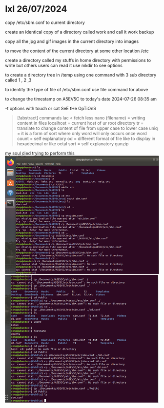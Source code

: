   # lxl 26/07/2024

copy  /etc/sbm.conf to current directory

create an identical copy of a directory called work
and call it work backup

copy all the jpg and gif images in the current directory
into images

to move the content of the current directory at some other location
/etc 

create a directory called my stuffs in home directory with permissions to write but others users can read it
use mkdir to see options


to create a directory tree in /temp using one command with 3 sub directory called 1 , 2 ,3 

to identify the type of file of /etc/sbm.conf 
use file command for above

to change the timestamp on A5EV5C to today's date
2024-07-26 08:35 am

-t options with touch or cat
SeE tHe OpTiOnS
 
> [!abstract] commands
>  lac < fetch
> less 
> nano (filename) = writing content in files
> localhost = current host of ur root directory
> tr = translate to change content of file from upper case to lower case
> uniq = it is a form of sort where only word will only occurs once
> word count = self explanatory
> od = different format of file like to display in hexadecimal  or like octal
> sort = self explanatory
> gunzip 

my soul died trying to perform this
![image](.attachments/85f2016dc34cd7be9cb92a073c56c8349bad02b3.png) 
![image](.attachments/a966e56f02cc0543ef0dd9feda2cf22d1023b6b3.png) 